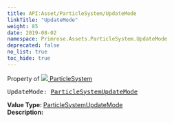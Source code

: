 ```yaml
---
title: API:Asset/ParticleSystem/UpdateMode
linkTitle: "UpdateMode"
weight: 85
date: 2019-08-02
namespace: Primrose.Assets.ParticleSystem.UpdateMode
deprecated: false
no_list: true
toc_hide: true
---
```

Property of <a href="/docs/api-reference/Class/ParticleSystem"><img src="/icons/silk/default.png"/>&nbsp;ParticleSystem</a>
<pre class="method-declaration">
UpdateMode: <a class="type" href="/docs/api-reference/Enum/ParticleSystemUpdateMode">ParticleSystemUpdateMode</a></pre>
<b>Value Type: </b>
<a class="type" href="/docs/api-reference/Enum/ParticleSystemUpdateMode">ParticleSystemUpdateMode</a>
<br/>
<b>Description: </b>